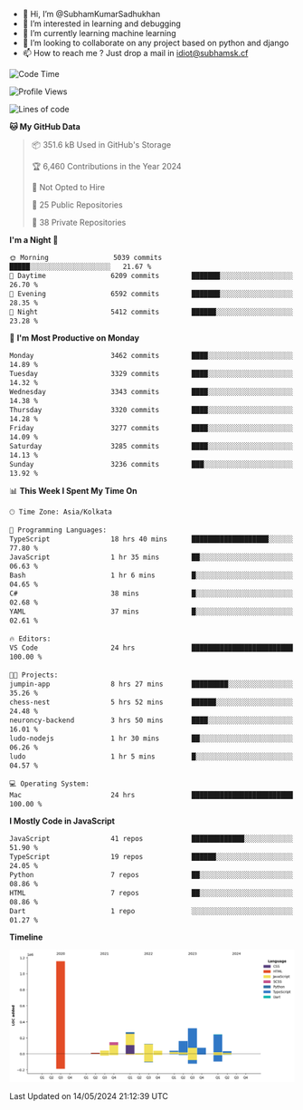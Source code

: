 - 👋 Hi, I’m @SubhamKumarSadhukhan
- 👀 I’m interested in learning and debugging
- 🌱 I’m currently learning machine learning
- 💞️ I’m looking to collaborate on any project based on python and django
- 📫 How to reach me ?
      Just drop a mail in idiot@subhamsk.cf

<!---
SubhamKumarSadhukhan/SubhamKumarSadhukhan is a ✨ special ✨ repository because its `README.md` (this file) appears on your GitHub profile.
You can click the Preview link to take a look at your changes.
--->


<!--START_SECTION:waka-->
![Code Time](http://img.shields.io/badge/Code%20Time-2%2C189%20hrs%202%20mins-blue)

![Profile Views](http://img.shields.io/badge/Profile%20Views-1-blue)

![Lines of code](https://img.shields.io/badge/From%20Hello%20World%20I%27ve%20Written-2.6%20million%20lines%20of%20code-blue)

**🐱 My GitHub Data** 

> 📦 351.6 kB Used in GitHub's Storage 
 > 
> 🏆 6,460 Contributions in the Year 2024
 > 
> 🚫 Not Opted to Hire
 > 
> 📜 25 Public Repositories 
 > 
> 🔑 38 Private Repositories 
 > 
**I'm a Night 🦉** 

```text
🌞 Morning                5039 commits        █████░░░░░░░░░░░░░░░░░░░░   21.67 % 
🌆 Daytime                6209 commits        ███████░░░░░░░░░░░░░░░░░░   26.70 % 
🌃 Evening                6592 commits        ███████░░░░░░░░░░░░░░░░░░   28.35 % 
🌙 Night                  5412 commits        ██████░░░░░░░░░░░░░░░░░░░   23.28 % 
```
📅 **I'm Most Productive on Monday** 

```text
Monday                   3462 commits        ████░░░░░░░░░░░░░░░░░░░░░   14.89 % 
Tuesday                  3329 commits        ████░░░░░░░░░░░░░░░░░░░░░   14.32 % 
Wednesday                3343 commits        ████░░░░░░░░░░░░░░░░░░░░░   14.38 % 
Thursday                 3320 commits        ████░░░░░░░░░░░░░░░░░░░░░   14.28 % 
Friday                   3277 commits        ████░░░░░░░░░░░░░░░░░░░░░   14.09 % 
Saturday                 3285 commits        ████░░░░░░░░░░░░░░░░░░░░░   14.13 % 
Sunday                   3236 commits        ███░░░░░░░░░░░░░░░░░░░░░░   13.92 % 
```


📊 **This Week I Spent My Time On** 

```text
🕑︎ Time Zone: Asia/Kolkata

💬 Programming Languages: 
TypeScript               18 hrs 40 mins      ███████████████████░░░░░░   77.80 % 
JavaScript               1 hr 35 mins        ██░░░░░░░░░░░░░░░░░░░░░░░   06.63 % 
Bash                     1 hr 6 mins         █░░░░░░░░░░░░░░░░░░░░░░░░   04.65 % 
C#                       38 mins             █░░░░░░░░░░░░░░░░░░░░░░░░   02.68 % 
YAML                     37 mins             █░░░░░░░░░░░░░░░░░░░░░░░░   02.61 % 

🔥 Editors: 
VS Code                  24 hrs              █████████████████████████   100.00 % 

🐱‍💻 Projects: 
jumpin-app               8 hrs 27 mins       █████████░░░░░░░░░░░░░░░░   35.26 % 
chess-nest               5 hrs 52 mins       ██████░░░░░░░░░░░░░░░░░░░   24.48 % 
neuroncy-backend         3 hrs 50 mins       ████░░░░░░░░░░░░░░░░░░░░░   16.01 % 
ludo-nodejs              1 hr 30 mins        ██░░░░░░░░░░░░░░░░░░░░░░░   06.26 % 
ludo                     1 hr 5 mins         █░░░░░░░░░░░░░░░░░░░░░░░░   04.57 % 

💻 Operating System: 
Mac                      24 hrs              █████████████████████████   100.00 % 
```

**I Mostly Code in JavaScript** 

```text
JavaScript               41 repos            █████████████░░░░░░░░░░░░   51.90 % 
TypeScript               19 repos            ██████░░░░░░░░░░░░░░░░░░░   24.05 % 
Python                   7 repos             ██░░░░░░░░░░░░░░░░░░░░░░░   08.86 % 
HTML                     7 repos             ██░░░░░░░░░░░░░░░░░░░░░░░   08.86 % 
Dart                     1 repo              ░░░░░░░░░░░░░░░░░░░░░░░░░   01.27 % 
```



**Timeline**

![Lines of Code chart](https://raw.githubusercontent.com/SubhamKumarSadhukhan/SubhamKumarSadhukhan/main/assets/bar_graph.png)


 Last Updated on 14/05/2024 21:12:39 UTC
<!--END_SECTION:waka-->
